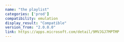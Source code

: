 ```yaml
---
name: "the playlist"
categories: ['prod']
compatibility: emulation
display_result: "Compatible"
version_from: "2.0.0.0"
link: https://apps.microsoft.com/detail/9MVJGJ7MPTMP
---
```

